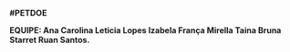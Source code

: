 **#PETDOE**

**EQUIPE:
Ana Carolina
Leticia Lopes
Izabela França
Mirella Taina
Bruna Starret
Ruan Santos.**

